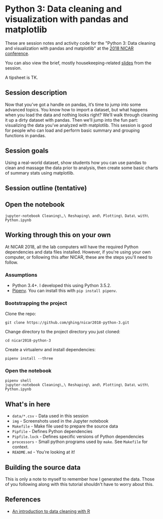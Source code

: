 Python 3: Data cleaning and visualization with pandas and matplotlib
====================================================================

These are session notes and activity code for the "Python 3: Data cleaning and visualization with pandas and matplotlib" at the [2018 NICAR conference](https://www.ire.org/conferences/nicar18/).

You can also view the brief, mostly housekeeping-related [slides](https://docs.google.com/presentation/d/10QBgQLo037E3ynuGLErUrNTt52kXAT7IYbn5hVCsftI/edit?usp=sharing) from the session.

A tipsheet is TK.

Session description
-------------------

Now that you’ve got a handle on pandas, it’s time to jump into some advanced topics. You know how to import a dataset, but what happens when you load the data and nothing looks right? We’ll walk through cleaning it up a dirty dataset with pandas. Then we’ll jump into the fun part: visualizing the data you’ve analyzed with matplotlib. This session is good for people who can load and perform basic summary and grouping functions in pandas.

Session goals
-------------

Using a real-world dataset, show students how you can use pandas to clean and massage the data prior to analysis, then create some basic charts of summary stats using matplotlib.

Session outline (tentative)
---------------------------

Open the notebook
-----------------

```
jupyter-notebook Cleaning\,\ Reshaping\ and\ Plotting\ Data\ with\ Python.ipynb
```

Working through this on your own
--------------------------------

At NICAR 2018, all the lab computers will have the required Python dependencies and data files installed. However, if you're using your own computer, or following this after NICAR, these are the steps you'll need to follow. 

### Assumptions

* Python 3.4+. I developed this using Python 3.5.2.
* [Pipenv](https://docs.pipenv.org/). You can install this with `pip install pipenv`.

### Bootstrapping the project

Clone the repo:

```
git clone https://github.com/ghing/nicar2018-python-3.git
```

Change directory to the project directory you just cloned:

```
cd nicar2018-python-3
```

Create a virtualenv and install dependencies:

```
pipenv install --three
```

### Open the notebook

```
pipenv shell
jupyter-notebook Cleaning\,\ Reshaping\ and\ Plotting\ Data\ with\ Python.ipynb
```

What's in here
--------------

* `data/*.csv` - Data used in this session
* `img` - Screenshots used in the Jupyter notebook
* `Makefile` - Make file used to prepare the source data
* `Pipfile` - Defines Python dependencies
* `Pipfile.lock` - Defines specific versions of Python dependencies
* `processors` - Small python programs used by `make`. See `Makefile` for context.
* `README.md` - You're looking at it!

Building the source data
------------------------

This is only a note to myself to remember how I generated the data. Those of you following along with this tutorial shouldn't have to worry about this.

References
----------

* [An introduction to data cleaning with R](https://cran.r-project.org/doc/contrib/de_Jonge+van_der_Loo-Introduction_to_data_cleaning_with_R.pdf)
